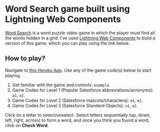 # Word Search game built using Lightning Web Components

[Word Search](https://en.wikipedia.org/wiki/Word_search) is a word puzzle video game in which the player must find all the words hidden in a grid. I've used [Lightning Web Components](https://lwc.dev) to build a version of this game, which you can play using the link below.  

## How to play?

Navigate to [this Heroku App](https://wordsearch-lwc.herokuapp.com/). Use any of the game code(s) below to start playing.

1. Get familiar with the game and controls: `example`.
1. Game Codes for Level 1 (Popular Salesforce abbreviations/acronyms): `a1`, `a2`.
1. Game Codes for Level 2 (Salesforce mascots/characters): `m1`, `m2`.
1. Game Codes for Level 3 (Salesforce Standard Objects): `o1`, `o2`.

Click on a letter to select/unselect. Select letters sequentially (up, down, left, right, across) to form a word, and once you think you found a word, click on **Check Word**.
